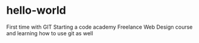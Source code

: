 # hello-world
First time with GIT
Starting a code academy Freelance Web Design course and learning how to use git as well
